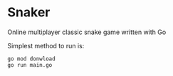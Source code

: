 # Snaker



Online multiplayer classic snake game written with Go

Simplest method to run is:

```
go mod donwload
go run main.go
```
